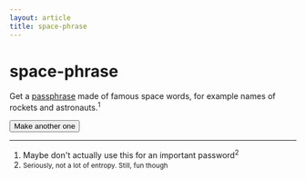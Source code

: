 ```yaml
---
layout: article
title: space-phrase
---
```


# space-phrase

Get a [passphrase](https://xkcd.com/936/) made of famous space words, for example names of rockets and astronauts.<sup>1</sup>

<div id="phrase" class="well" style="font-family:monospace;font-size:1.6em;"> </div>
<p><button class="btn" onclick="gen()">Make another one</button></p>


--------------------------------------------------------------------------------

 1. Maybe don't actually use this for an important password<sup>2</sup>
 2. <small>Seriously, not a lot of entropy. Still, fun though</small>





<script src="space-phrase.js"></script>
<script>
    var show = document.getElementById('phrase');
    var gen = function () {
        show.innerHTML = phrase({'deliminator': '-'});
    }
    gen();
</script>
